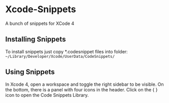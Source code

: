 Xcode-Snippets
==============

A bunch of snippets for XCode 4

## Installing Snippets

To install snippets just copy *.codesnippet files into folder:
`~/Library/Developer/Xcode/UserData/CodeSnippets/`

## Using Snippets

In Xcode 4, open a workspace and toggle the right sidebar to be visible. On the bottom, there is a panel with four icons in the header. Click on the { } icon to open the Code Snippets Library.
